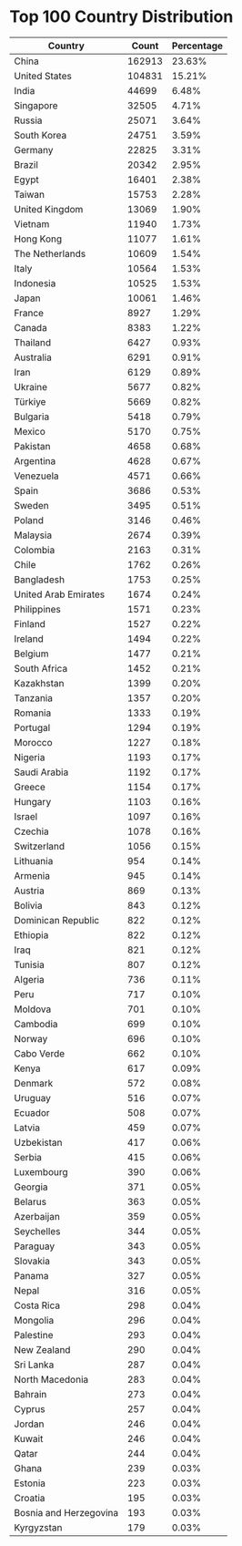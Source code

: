 # Top 100 Country Distribution
| Country | Count | Percentage |
|----|----|----|
| China | 162913 | 23.63% |
| United States | 104831 | 15.21% |
| India | 44699 | 6.48% |
| Singapore | 32505 | 4.71% |
| Russia | 25071 | 3.64% |
| South Korea | 24751 | 3.59% |
| Germany | 22825 | 3.31% |
| Brazil | 20342 | 2.95% |
| Egypt | 16401 | 2.38% |
| Taiwan | 15753 | 2.28% |
| United Kingdom | 13069 | 1.90% |
| Vietnam | 11940 | 1.73% |
| Hong Kong | 11077 | 1.61% |
| The Netherlands | 10609 | 1.54% |
| Italy | 10564 | 1.53% |
| Indonesia | 10525 | 1.53% |
| Japan | 10061 | 1.46% |
| France | 8927 | 1.29% |
| Canada | 8383 | 1.22% |
| Thailand | 6427 | 0.93% |
| Australia | 6291 | 0.91% |
| Iran | 6129 | 0.89% |
| Ukraine | 5677 | 0.82% |
| Türkiye | 5669 | 0.82% |
| Bulgaria | 5418 | 0.79% |
| Mexico | 5170 | 0.75% |
| Pakistan | 4658 | 0.68% |
| Argentina | 4628 | 0.67% |
| Venezuela | 4571 | 0.66% |
| Spain | 3686 | 0.53% |
| Sweden | 3495 | 0.51% |
| Poland | 3146 | 0.46% |
| Malaysia | 2674 | 0.39% |
| Colombia | 2163 | 0.31% |
| Chile | 1762 | 0.26% |
| Bangladesh | 1753 | 0.25% |
| United Arab Emirates | 1674 | 0.24% |
| Philippines | 1571 | 0.23% |
| Finland | 1527 | 0.22% |
| Ireland | 1494 | 0.22% |
| Belgium | 1477 | 0.21% |
| South Africa | 1452 | 0.21% |
| Kazakhstan | 1399 | 0.20% |
| Tanzania | 1357 | 0.20% |
| Romania | 1333 | 0.19% |
| Portugal | 1294 | 0.19% |
| Morocco | 1227 | 0.18% |
| Nigeria | 1193 | 0.17% |
| Saudi Arabia | 1192 | 0.17% |
| Greece | 1154 | 0.17% |
| Hungary | 1103 | 0.16% |
| Israel | 1097 | 0.16% |
| Czechia | 1078 | 0.16% |
| Switzerland | 1056 | 0.15% |
| Lithuania | 954 | 0.14% |
| Armenia | 945 | 0.14% |
| Austria | 869 | 0.13% |
| Bolivia | 843 | 0.12% |
| Dominican Republic | 822 | 0.12% |
| Ethiopia | 822 | 0.12% |
| Iraq | 821 | 0.12% |
| Tunisia | 807 | 0.12% |
| Algeria | 736 | 0.11% |
| Peru | 717 | 0.10% |
| Moldova | 701 | 0.10% |
| Cambodia | 699 | 0.10% |
| Norway | 696 | 0.10% |
| Cabo Verde | 662 | 0.10% |
| Kenya | 617 | 0.09% |
| Denmark | 572 | 0.08% |
| Uruguay | 516 | 0.07% |
| Ecuador | 508 | 0.07% |
| Latvia | 459 | 0.07% |
| Uzbekistan | 417 | 0.06% |
| Serbia | 415 | 0.06% |
| Luxembourg | 390 | 0.06% |
| Georgia | 371 | 0.05% |
| Belarus | 363 | 0.05% |
| Azerbaijan | 359 | 0.05% |
| Seychelles | 344 | 0.05% |
| Paraguay | 343 | 0.05% |
| Slovakia | 343 | 0.05% |
| Panama | 327 | 0.05% |
| Nepal | 316 | 0.05% |
| Costa Rica | 298 | 0.04% |
| Mongolia | 296 | 0.04% |
| Palestine | 293 | 0.04% |
| New Zealand | 290 | 0.04% |
| Sri Lanka | 287 | 0.04% |
| North Macedonia | 283 | 0.04% |
| Bahrain | 273 | 0.04% |
| Cyprus | 257 | 0.04% |
| Jordan | 246 | 0.04% |
| Kuwait | 246 | 0.04% |
| Qatar | 244 | 0.04% |
| Ghana | 239 | 0.03% |
| Estonia | 223 | 0.03% |
| Croatia | 195 | 0.03% |
| Bosnia and Herzegovina | 193 | 0.03% |
| Kyrgyzstan | 179 | 0.03% |
